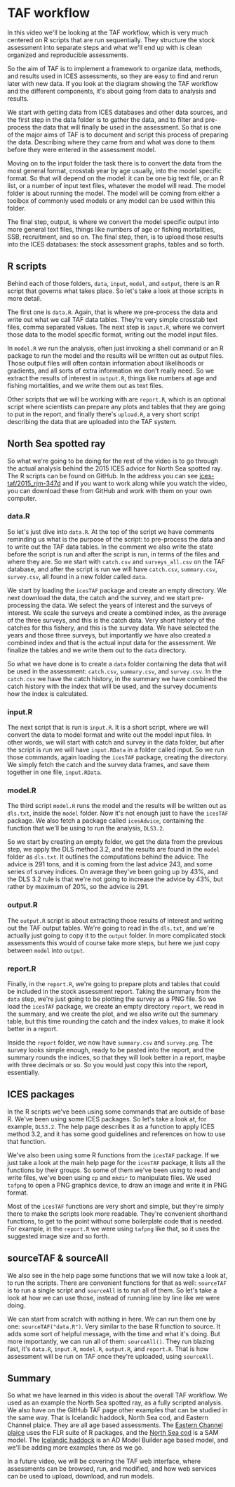 # TAF workflow

In this video we'll be looking at the TAF workflow, which is very much centered
on R scripts that are run sequentially. They structure the stock assessment into
separate steps and what we'll end up with is clean organized and reproducible
assessments.

So the aim of TAF is to implement a framework to organize data, methods, and
results used in ICES assessments, so they are easy to find and rerun later with
new data. If you look at the diagram showing the TAF workflow and the different
components, it's about going from data to analysis and results.

We start with getting data from ICES databases and other data sources, and the
first step in the data folder is to gather the data, and to filter and
pre-process the data that will finally be used in the assessment. So that is one
of the major aims of TAF is to document and script this process of preparing the
data. Describing where they came from and what was done to them before they were
entered in the assessment model.

Moving on to the input folder the task there is to convert the data from the
most general format, crosstab year by age usually, into the model specific
format. So that will depend on the model: it can be one big text file, or an R
list, or a number of input text files, whatever the model will read. The model
folder is about running the model. The model will be coming from either a
toolbox of commonly used models or any model can be used within this folder.

The final step, output, is where we convert the model specific output into more
general text files, things like numbers of age or fishing mortalities, SSB,
recruitment, and so on. The final step, then, is to upload those results into
the ICES databases: the stock assessment graphs, tables and so forth.

## R scripts

Behind each of those folders, `data`, `input`, `model`, and `output`, there is
an R script that governs what takes place. So let's take a look at those scripts
in more detail.

The first one is `data.R`. Again, that is where we pre-process the data and
write out what we call TAF data tables. They're very simple crosstab text files,
comma separated values. The next step is `input.R`, where we convert those data
to the model specific format, writing out the model input files.

In `model.R` we run the analysis, often just invoking a shell command or an R
package to run the model and the results will be written out as output files.
Those output files will often contain information about likelihoods or
gradients, and all sorts of extra information we don't really need. So we
extract the results of interest in `output.R`, things like numbers at age and
fishing mortalities, and we write them out as text files.

Other scripts that we will be working with are `report.R`, which is an optional
script where scientists can prepare any plots and tables that they are going to
put in the report, and finally there's `upload.R`, a very short script
describing the data that are uploaded into the TAF system.

## North Sea spotted ray

So what we're going to be doing for the rest of the video is to go through the
actual analysis behind the 2015 ICES advice for North Sea spotted ray. The R
scripts can be found on GitHub. In the address you can see
[ices-taf/2015_rjm-347d](https://github.com/ices-taf/2015_rjm-347d) and if you
want to work along while you watch the video, you can download these from GitHub
and work with them on your own computer.

### data.R

So let's just dive into `data.R`. At the top of the script we have comments
reminding us what is the purpose of the script: to pre-process the data and to
write out the TAF data tables. In the comment we also write the state before the
script is run and after the script is run, in terms of the files and where they
are. So we start with `catch.csv` and `surveys_all.csv` on the TAF database, and
after the script is run we will have `catch.csv`, `summary.csv`, `survey.csv`,
all found in a new folder called `data`.

We start by loading the `icesTAF` package and create an empty directory. We next
download the data, the catch and the survey, and we start pre-processing the
data. We select the years of interest and the surveys of interest. We scale the
surveys and create a combined index, as the average of the three surveys, and
this is the catch data. Very short history of the catches for this fishery, and
this is the survey data. We have selected the years and those three surveys, but
importantly we have also created a combined index and that is the actual input
data for the assessment. We finalize the tables and we write them out to the
`data` directory.

So what we have done is to create a `data` folder containing the data that will
be used in the assessment: `catch.csv`, `summary.csv`, and `survey.csv`. In the
`catch.csv` we have the catch history, in the summary we have combined the catch
history with the index that will be used, and the survey documents how the index
is calculated.

### input.R

The next script that is run is `input.R`. It is a short script, where we will
convert the data to model format and write out the model input files. In other
words, we will start with catch and survey in the data folder, but after the
script is run we will have `input.RData` in a folder called input. So we run
those commands, again loading the `icesTAF` package, creating the directory. We
simply fetch the catch and the survey data frames, and save them together in one
file, `input.RData`.

### model.R

The third script `model.R` runs the model and the results will be written out as
`dls.txt`, inside the `model` folder. Now it's not enough just to have the
`icesTAF` package. We also fetch a package called `icesAdvice`, containing the
function that we'll be using to run the analysis, `DLS3.2`.

So we start by creating an empty folder, we get the data from the previous step,
we apply the DLS method 3.2, and the results are found in the `model` folder as
`dls.txt`. It outlines the computations behind the advice. The advice is 291
tons, and it is coming from the last advice 243, and some series of survey
indices. On average they've been going up by 43%, and the DLS 3.2 rule is that
we're not going to increase the advice by 43%, but rather by maximum of 20%, so
the advice is 291.

### output.R

The `output.R` script is about extracting those results of interest and writing
out the TAF output tables. We're going to read in the `dls.txt`, and we're
actually just going to copy it to the `output` folder. In more complicated stock
assessments this would of course take more steps, but here we just copy between
`model` into `output`.

### report.R

Finally, in the `report.R`, we're going to prepare plots and tables that could
be included in the stock assessment report. Taking the summary from the `data`
step, we're just going to be plotting the survey as a PNG file. So we load the
`icesTAF` package, we create an empty directory `report`, we read in the
summary, and we create the plot, and we also write out the summary table, but
this time rounding the catch and the index values, to make it look better in a
report.

Inside the `report` folder, we now have `summary.csv` and `survey.png`. The
survey looks simple enough, ready to be pasted into the report, and the summary
rounds the indices, so that they will look better in a report, maybe with three
decimals or so. So you would just copy this into the report, essentially.

## ICES packages

In the R scripts we've been using some commands that are outside of base R.
We've been using some ICES packages. So let's take a look at, for example,
`DLS3.2`. The help page describes it as a function to apply ICES method 3.2, and
it has some good guidelines and references on how to use that function.

We've also been using some R functions from the `icesTAF` package. If we just
take a look at the main help page for the `icesTAF` package, it lists all the
functions by their groups. So some of them we've been using to read and write
files, we've been using `cp` and `mkdir` to manipulate files. We used `tafpng`
to open a PNG graphics device, to draw an image and write it in PNG format.

Most of the `icesTAF` functions are very short and simple, but they're simply
there to make the scripts look more readable. They're convenient shorthand
functions, to get to the point without some boilerplate code that is needed. For
example, in the `report.R` we were using `tafpng` like that, so it uses the
suggested image size and so forth.

## sourceTAF & sourceAll

We also see in the help page some functions that we will now take a look at, to
run the scripts. There are convenient functions for that as well: `sourceTAF` is
to run a single script and `sourceAll` is to run all of them. So let's take a
look at how we can use those, instead of running line by line like we were
doing.

We can start from scratch with nothing in here. We can run them one by one:
`sourceTAF("data.R")`. Very similar to the base R function to source. It adds
some sort of helpful message, with the time and what it's doing. But more
importantly, we can run all of them: `sourceAll()`. They run blazing fast, it's
`data.R`, `input.R`, `model.R`, `output.R`, and `report.R`. That is how
assessment will be run on TAF once they're uploaded, using `sourceAll`.

## Summary

So what we have learned in this video is about the overall TAF workflow. We used
as an example the North Sea spotted ray, as a fully scripted analysis. We also
have on the GitHub TAF page other examples that can be studied in the same way.
That is Icelandic haddock, North Sea cod, and Eastern Channel plaice. They are
all age based assessments. The [Eastern Channel
plaice](https://github.com/ices-taf/2016_ple-eche) uses the FLR suite of R
packages, and the [North Sea cod](https://github.com/ices-taf/2016_cod-347d) is
a SAM model. The [Icelandic haddock](https://github.com/ices-taf/2015_had-iceg)
is an AD Model Builder age based model, and we'll be adding more examples there
as we go.

In a future video, we will be covering the TAF web interface, where assessments
can be browsed, run, and modified, and how web services can be used to upload,
download, and run models.
